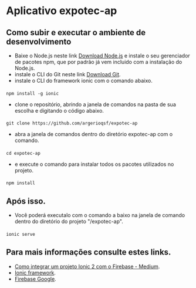 # Aplicativo expotec-ap

## Como subir e executar o ambiente de desenvolvimento
* Baixe o Node.js neste link [Download Node.js](https://nodejs.org/en/) e instale o seu gerenciador de pacotes npm, que por padrão já vem incluido com a instalação do Node.js.
* instale o CLI do Git neste link [Download Git](https://git-scm.com/downloads).
* instale o CLI do framework ionic com o comando abaixo.
#### 
    npm install -g ionic
* clone o repositório, abrindo a janela de comandos na pasta de sua escolha e digitando o código abaixo.
####  
    git clone https://github.com/argerioqsf/expotec-ap
* abra a janela de comandos dentro do diretório expotec-ap com o comando.
####
    cd expotec-ap
* e execute o comando para instalar todos os pacotes utilizados no projeto.
####
    npm install
## Após isso.
* Você poderá executalo com o comando a baixo na janela de comando dentro do diretório do projeto "/expotec-ap".
####
    ionic serve
## Para mais informações consulte estes links.
* [Como integrar um projeto Ionic 2 com o Firebase - Medium](https://medium.com/@adsonrocha/como-integrar-um-projeto-ionic-2-com-o-firebase-ab228d84f445).
* [Ionic framework](https://ionicframework.com).
* [Firebase Google](https://console.firebase.google.com/).
    
   